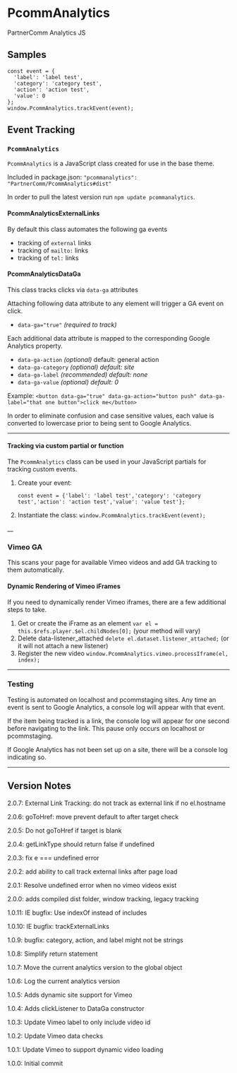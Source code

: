 # PcommAnalytics
PartnerComm Analytics JS

## Samples

```$xslt
const event = {
  'label': 'label test',
  'category': 'category test',
  'action': 'action test',
  'value': 0
};
window.PcommAnalytics.trackEvent(event);
```

## Event Tracking

### `PcommAnalytics`

`PcommAnalytics` is a JavaScript class created for use in the base theme.

Included in package.json: `"pcommanalytics": "PartnerComm/PcommAnalytics#dist"`

In order to pull the latest version run `npm update pcommanalytics`.

#### PcommAnalyticsExternalLinks

By default this class automates the following ga events

- tracking of `external` links
- tracking of `mailto:` links
- tracking of `tel:` links

#### PcommAnalyticsDataGa

This class tracks clicks via `data-ga` attributes

Attaching following data attribute to any element will trigger a GA event on click.

- `data-ga="true"` _(required to track)_

Each additional data attribute is mapped to the corresponding Google Analytics property.

- `data-ga-action` _(optional)_ default: general action
- `data-ga-category` _(optional)_ _default: site_
- `data-ga-label` _(recommended)_ _default: none_
- `data-ga-value` _(optional)_ _default: 0_

Example: `<button data-ga="true" data-ga-action="button push" data-ga-label="that one button">click me</button>` 

In order to eliminate confusion and case sensitive values, each value is converted to lowercase prior to being sent to Google Analytics.
___
#### Tracking via custom partial or function

The `PcommAnalytics` class can be used in your JavaScript partials for tracking custom events.

1. Create your event: 

    `const event = {'label': 'label test','category': 'category test','action': 'action test','value': 'value test'};` 
2. Instantiate the class:
    `window.PcommAnalytics.trackEvent(event);`
    
__
### Vimeo GA

This scans your page for available Vimeo videos and add GA tracking to them automatically.

#### Dynamic Rendering of Vimeo iFrames

If you need to dynamically render Vimeo iframes, there are a few additional steps to take.

1. Get or create the iFrame as an element `var el = this.$refs.player.$el.childNodes[0];` (your method will vary)
2. Delete data-listener_attached `delete el.dataset.listener_attached;` (or it will not attach a new listener)
3. Register the new video `window.PcommAnalytics.vimeo.processIframe(el, index);`
___
### Testing

Testing is automated on localhost and pcommstaging sites. Any time an event is sent to Google Analytics, a console log will appear with that event.

If the item being tracked is a link, the console log will appear for one second before navigating to the link. This pause only occurs on localhost or pcommstaging.

If Google Analytics has not been set up on a site, there will be a console log indicating so.

___
## Version Notes
2.0.7: External Link Tracking: do not track as external link if no el.hostname

2.0.6: goToHref: move prevent default to after target check

2.0.5: Do not goToHref if target is blank

2.0.4: getLinkType should return false if undefined

2.0.3: fix e === undefined error

2.0.2: add ability to call track external links after page load

2.0.1: Resolve undefined error when no vimeo videos exist

2.0.0: adds compiled dist folder, window tracking, legacy tracking

1.0.11: IE bugfix: Use indexOf instead of includes

1.0.10: IE bugfix: trackExternalLinks

1.0.9: bugfix: category, action, and label might not be strings

1.0.8: Simplify return statement

1.0.7: Move the current analytics version to the global object

1.0.6: Log the current analytics version

1.0.5: Adds dynamic site support for Vimeo

1.0.4: Adds clickListener to DataGa constructor

1.0.3: Update Vimeo label to only include video id

1.0.2: Update Vimeo data checks

1.0.1: Update Vimeo to support dynamic video loading

1.0.0: Initial commit
